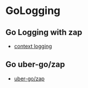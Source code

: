 # GoLogging

## Go Logging with zap 

- [context logging](https://blog.gopheracademy.com/advent-2016/context-logging/)

## Go uber-go/zap
- [uber-go/zap](https://github.com/uber-go/zap)
